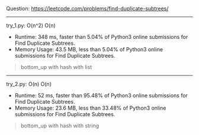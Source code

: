 Question: https://leetcode.com/problems/find-duplicate-subtrees/

---

try_1.py: O(n^2) O(n)
* Runtime: 348 ms, faster than 5.04% of Python3 online submissions for Find Duplicate Subtrees.
* Memory Usage: 43.5 MB, less than 5.04% of Python3 online submissions for Find Duplicate Subtrees.

> bottom_up with hash with list

---

try_2.py: O(n) O(n)
* Runtime: 52 ms, faster than 95.48% of Python3 online submissions for Find Duplicate Subtrees.
* Memory Usage: 23.6 MB, less than 33.48% of Python3 online submissions for Find Duplicate Subtrees.

> bottom_up with hash with string